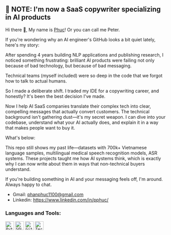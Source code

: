 ## 🔴 NOTE: I'm now a SaaS copywriter specializing in AI products

Hi there 👋, My name is [Phuc](https://www.linkedin.com/in/pphuc/)! Or you can call me Peter.

If you're wondering why an AI engineer's GitHub looks a bit quiet lately, here's my story:

After spending 4 years building NLP applications and publishing research, I noticed something frustrating: brilliant AI products were failing not only because of bad technology, but because of bad messaging.

Technical teams (myself included) were so deep in the code that we forgot how to talk to actual humans.

So I made a deliberate shift. I traded my IDE for a copywriting career, and honestly? It's been the best decision I've made.

Now I help AI SaaS companies translate their complex tech into clear, compelling messages that actually convert customers. The technical background isn't gathering dust—it's my secret weapon. I can dive into your codebase, understand what your AI actually does, and explain it in a way that makes people want to buy it.

What's below:

This repo still shows my past life—datasets with 700k+ Vietnamese language samples, multilingual medical speech recognition models, ASR systems. These projects taught me how AI systems think, which is exactly why I can now write about them in ways that non-technical buyers understand.

If you're building something in AI and your messaging feels off, I'm around. Always happy to chat.
* Gmail: phanphuc1100@gmail.com
* Linkedin: https://www.linkedin.com/in/pphuc/

### Languages and Tools:
<code><img src="icon/python.png" width="27" height="27" title="Python"/></code>
<code><img src="icon/SQL.png" width="27" height="27" title="SQL"/></code>
<code><img src="icon/git.png" width="27" height="27" title="Git"/></code>
<code><img src="icon/terminal.png" width="27" height="27" title="Terminal"/></code>
